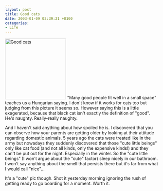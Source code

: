 ```yaml
---
layout: post
title: Good cats
date: 2003-01-09 02:39:21 +0100
categories:
- Life
---
```

<a href="https://content.rusiczki.net/blogpics/kittens_in_a_box.php" onclick="window.open('https://content.rusiczki.net/blogpics/kittens_in_a_box.php','popup','width=700,height=700,scrollbars=no,resizable=no,toolbar=no,directories=no,location=no,menubar=no,status=no,left=0,top=0'); return false"><img src="https://content.rusiczki.net/blogpics/kittens_in_a_box-thumb.jpg" width="200" height="200" border="0" alt="Good cats" class="postimage" /></a> "Many good people fit well in a small space" teaches us a Hungarian saying. I don't know if it works for cats too but judging from this picture it seems so. However saying this is a little exagerated, because that black cat isn't exactly the definition of "good". He's naughty. Really-really naughty.

And I haven't said anything about how spoiled he is. I discovered that you can observe how your parents are getting older by looking at their attitude regarding domestic animals. 5 years ago the cats were treated like in the army but nowadays they suddenly discovered that those "cute little beings" only like cat food (and not all kinds, only the expensive kinds!) and they can't be put out for the night. Especially in the winter. So the "cute little beings" (I won't argue about the "cute" factor) sleep nicely in our bathroom. I won't say anything about the smell that persists there but it's far from what I would call "nice"...

It's a "cute" pic though. Shot it yesterday morning ignoring the rush of getting ready to go boarding for a moment. Worth it.
